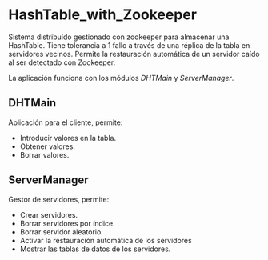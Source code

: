# HashTable_with_Zookeeper
Sistema distribuído gestionado con zookeeper para almacenar una HashTable. Tiene tolerancia a 1 fallo a través de una réplica de la tabla en servidores vecinos. 
Permite la restauración automática de un servidor caído al ser detectado con Zookeeper.

La aplicación funciona con los módulos *DHTMain* y *ServerManager*.

## DHTMain
Aplicación para el cliente, permite:
- Introducir valores en la tabla.
- Obtener valores.
- Borrar valores.

## ServerManager
Gestor de servidores, permite:
- Crear servidores.
- Borrar servidores por índice.
- Borrar servidor aleatorio.
- Activar la restauración automática de los servidores
- Mostrar las tablas de datos de los servidores.
